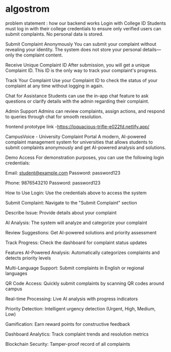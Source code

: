 # algostrom
problem statement : 
how our backend works
Login with College ID
Students must log in with their college credentials to ensure only verified users can submit complaints. No personal data is stored.

Submit Complaint Anonymously
You can submit your complaint without revealing your identity. The system does not store your personal details—only the complaint content.

Receive Unique Complaint ID
After submission, you will get a unique Complaint ID. This ID is the only way to track your complaint's progress.

Track Your Complaint
Use your Complaint ID to check the status of your complaint at any time without logging in again.

Chat for Assistance
Students can use the in-app chat feature to ask questions or clarify details with the admin regarding their complaint.

Admin Support
Admins can review complaints, assign actions, and respond to queries through chat for smooth resolution.


frontend prototype link -https://loquacious-trifle-e022fd.netlify.app/

CampusVoice - University Complaint Portal
A modern, AI-powered complaint management system for universities that allows students to submit complaints anonymously and get AI-powered analysis and solutions.


Demo Access
For demonstration purposes, you can use the following login credentials:

Email: student@example.com
Password: password123

Phone: 9876543210
Password: password123

How to Use
Login: Use the credentials above to access the system

Submit Complaint: Navigate to the "Submit Complaint" section

Describe Issue: Provide details about your complaint

AI Analysis: The system will analyze and categorize your complaint

Review Suggestions: Get AI-powered solutions and priority assessment

Track Progress: Check the dashboard for complaint status updates


Features
AI-Powered Analysis: Automatically categorizes complaints and detects priority levels

Multi-Language Support: Submit complaints in English or regional languages

QR Code Access: Quickly submit complaints by scanning QR codes around campus

Real-time Processing: Live AI analysis with progress indicators

Priority Detection: Intelligent urgency detection (Urgent, High, Medium, Low)

Gamification: Earn reward points for constructive feedback

Dashboard Analytics: Track complaint trends and resolution metrics

Blockchain Security: Tamper-proof record of all complaints
